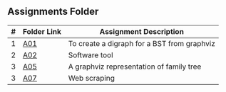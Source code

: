 ##  Assignments Folder

|   #   | Folder Link | Assignment Description |
| :---: | ----------- | ---------------------- |
|   1   | [A01](https://github.com/RakeshRapalli6/4883-Software-Tools/tree/main/Assignments/A01) | To create a digraph for a BST from graphviz |
|   2   | [A02](https://github.com/RakeshRapalli6/4883-Software-Tools/tree/main/Assignments/A02) | Software tool
|   3   | [A05](https://github.com/RakeshRapalli6/4883-Software-Tools/tree/main/Assignments/A05) | A graphviz representation of family tree
|   3   | [A07]() | Web scraping 





